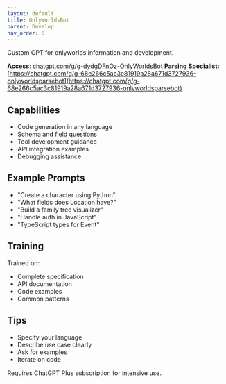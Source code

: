 ```yaml
---
layout: default
title: OnlyWorldsBot
parent: Develop
nav_order: 5
---
```


Custom GPT for onlyworlds information and development.

**Access**: [chatgpt.com/g/g-dydgDFnOz-OnlyWorldsBot](https://chatgpt.com/g/g-dydgDFnOz-OnlyWorldsBot)
**Parsing Specialist:** [https://chatgpt.com/g/g-68e266c5ac3c81919a28a671d3727936-onlyworldsparsebot](https://chatgpt.com/g/g-68e266c5ac3c81919a28a671d3727936-onlyworldsparsebot)

## Capabilities

- Code generation in any language
- Schema and field questions
- Tool development guidance
- API integration examples
- Debugging assistance

## Example Prompts

- "Create a character using Python"
- "What fields does Location have?"
- "Build a family tree visualizer"
- "Handle auth in JavaScript"
- "TypeScript types for Event"

## Training

Trained on:
- Complete specification
- API documentation
- Code examples
- Common patterns

## Tips

- Specify your language
- Describe use case clearly
- Ask for examples
- Iterate on code

Requires ChatGPT Plus subscription for intensive use.